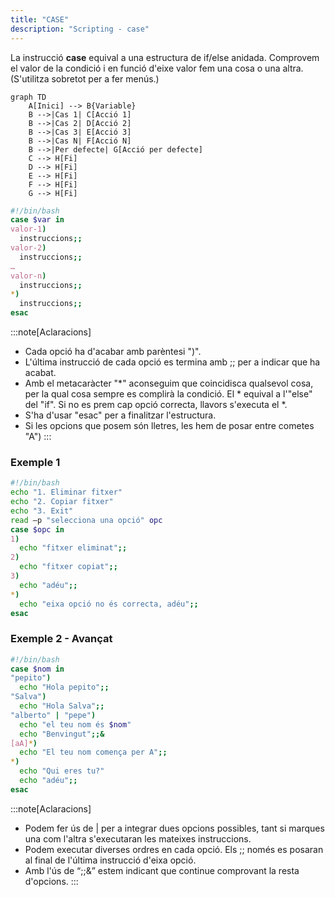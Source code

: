 ```yaml
---
title: "CASE"  
description: "Scripting - case"  
---
```


La instrucció **case** equival a una estructura de if/else anidada. Comprovem el valor de la condició i en funció d'eixe valor fem una cosa o una altra. (S'utilitza sobretot per a fer menús.)

```mermaid
graph TD
    A[Inici] --> B{Variable}
    B -->|Cas 1| C[Acció 1]
    B -->|Cas 2| D[Acció 2]
    B -->|Cas 3| E[Acció 3]
    B -->|Cas N| F[Acció N]
    B -->|Per defecte| G[Acció per defecte]
    C --> H[Fi]
    D --> H[Fi]
    E --> H[Fi]
    F --> H[Fi]
    G --> H[Fi]
```

```bash
#!/bin/bash
case $var in
valor-1)
  instruccions;;  
valor-2)
  instruccions;;
…  
valor-n)
  instruccions;;
*)
  instruccions;;
esac
```
:::note[Aclaracions]
- Cada opció ha d'acabar amb parèntesi ")".
- L'última instrucció de cada opció es termina amb ;; per a indicar que ha acabat.
- Amb el metacaràcter "*" aconseguim que coincidisca qualsevol cosa, per la qual cosa sempre es complirà la condició. El * equival a l'"else" del "if". Si no es prem cap opció correcta, llavors s'executa el *.
- S'ha d'usar "esac" per a finalitzar l'estructura.
- Si les opcions que posem són lletres, les hem de posar entre cometes "A")
:::

### Exemple 1

```bash
#!/bin/bash
echo "1. Eliminar fitxer"
echo "2. Copiar fitxer"
echo "3. Exit"
read –p "selecciona una opció" opc
case $opc in
1)
  echo "fitxer eliminat";;
2)
  echo "fitxer copiat";;
3)
  echo "adéu";; 
*)
  echo "eixa opció no és correcta, adéu";;
esac
```

### Exemple 2 - Avançat

```bash
#!/bin/bash
case $nom in
"pepito")
  echo "Hola pepito";;
"Salva")
  echo "Hola Salva";;
"alberto" | "pepe")
  echo "el teu nom és $nom"
  echo "Benvingut";;&
[aA]*)
  echo "El teu nom comença per A";;
*)
  echo "Qui eres tu?"
  echo "adéu";;
esac
```
:::note[Aclaracions]
- Podem fer ús de | per a integrar dues opcions possibles, tant si marques una com l'altra s'executaran les mateixes instruccions.
- Podem executar diverses ordres en cada opció. Els ;; només es posaran al final de l'última instrucció d'eixa opció.
- Amb l'ús de “;;&” estem indicant que continue comprovant la resta d'opcions.
:::

